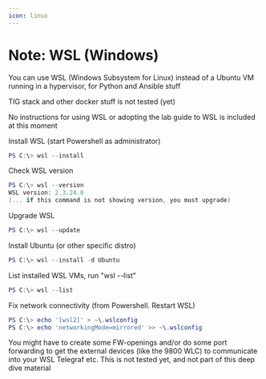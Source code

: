 ```yaml
---
icon: linux
---
```


# Note: WSL (Windows)

You can use WSL (Windows Subsystem for Linux) instead of a Ubuntu VM running in a hypervisor, for Python and Ansible stuff

TIG stack and other docker stuff is not tested (yet)

No instructions for using WSL or adopting the lab guide to WSL is included at this moment

Install WSL (start Powershell as administrator)

```powershell
PS C:\> wsl --install
```

Check WSL version

```powershell
PS C:\> wsl --version
WSL version: 2.3.24.0
(... if this command is not showing version, you must upgrade)
```

Upgrade WSL

```powershell
PS C:\> wsl --update
```

Install Ubuntu (or other specific distro)

```powershell
PS C:\> wsl --install -d Ubuntu
```

List installed WSL VMs, run "wsl --list"

```powershell
PS C:\> wsl --list
```

Fix network connectivity (from Powershell. Restart WSL)

```powershell
PS C:\> echo '[wsl2]' > ~\.wslconfig
PS C:\> echo 'networkingMode=mirrored' >> ~\.wslconfig
```

You might have to create some FW-openings and/or do some port forwarding to get the external devices (like the 9800 WLC) to communicate into your WSL Telegraf etc. This is not tested yet, and not part of this deep dive material
